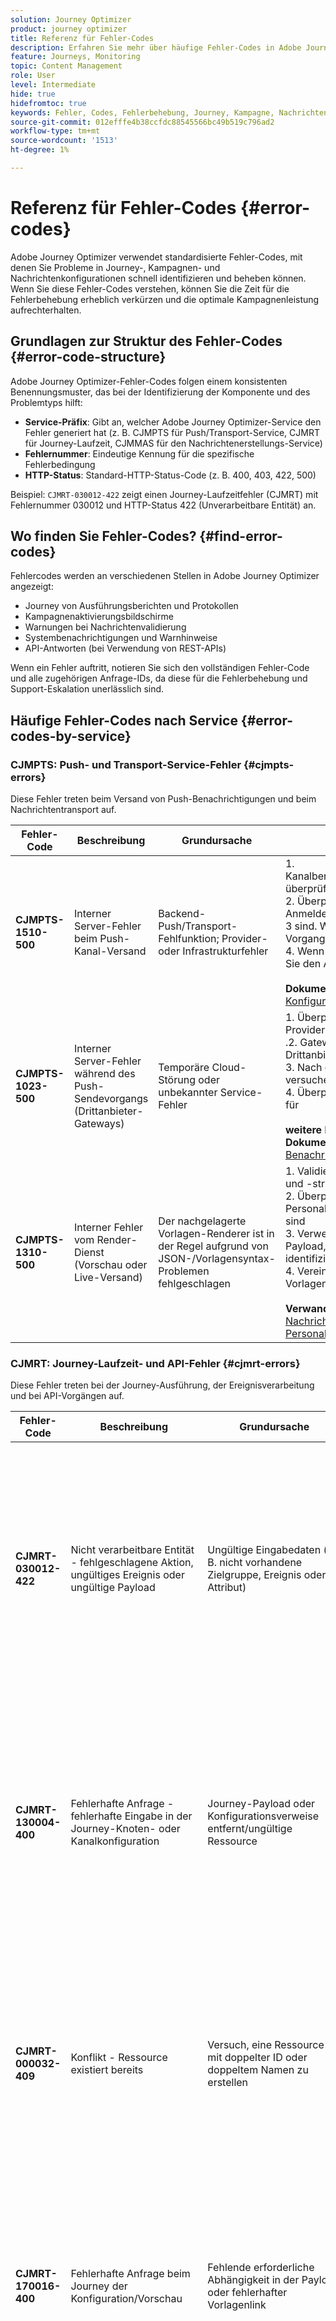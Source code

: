 ```yaml
---
solution: Journey Optimizer
product: journey optimizer
title: Referenz für Fehler-Codes
description: Erfahren Sie mehr über häufige Fehler-Codes in Adobe Journey Optimizer und wie Sie sie beheben können
feature: Journeys, Monitoring
topic: Content Management
role: User
level: Intermediate
hide: true
hidefromtoc: true
keywords: Fehler, Codes, Fehlerbehebung, Journey, Kampagne, Nachrichten
source-git-commit: 012efffe4b38ccfdc88545566bc49b519c796ad2
workflow-type: tm+mt
source-wordcount: '1513'
ht-degree: 1%

---
```



# Referenz für Fehler-Codes {#error-codes}

Adobe Journey Optimizer verwendet standardisierte Fehler-Codes, mit denen Sie Probleme in Journey-, Kampagnen- und Nachrichtenkonfigurationen schnell identifizieren und beheben können. Wenn Sie diese Fehler-Codes verstehen, können Sie die Zeit für die Fehlerbehebung erheblich verkürzen und die optimale Kampagnenleistung aufrechterhalten.

## Grundlagen zur Struktur des Fehler-Codes {#error-code-structure}

Adobe Journey Optimizer-Fehler-Codes folgen einem konsistenten Benennungsmuster, das bei der Identifizierung der Komponente und des Problemtyps hilft:

* **Service-Präfix**: Gibt an, welcher Adobe Journey Optimizer-Service den Fehler generiert hat (z. B. CJMPTS für Push/Transport-Service, CJMRT für Journey-Laufzeit, CJMMAS für den Nachrichtenerstellungs-Service)
* **Fehlernummer**: Eindeutige Kennung für die spezifische Fehlerbedingung
* **HTTP-Status**: Standard-HTTP-Status-Code (z. B. 400, 403, 422, 500)

Beispiel: `CJMRT-030012-422` zeigt einen Journey-Laufzeitfehler (CJMRT) mit Fehlernummer 030012 und HTTP-Status 422 (Unverarbeitbare Entität) an.

## Wo finden Sie Fehler-Codes? {#find-error-codes}

Fehlercodes werden an verschiedenen Stellen in Adobe Journey Optimizer angezeigt:

* Journey von Ausführungsberichten und Protokollen
* Kampagnenaktivierungsbildschirme
* Warnungen bei Nachrichtenvalidierung
* Systembenachrichtigungen und Warnhinweise
* API-Antworten (bei Verwendung von REST-APIs)

Wenn ein Fehler auftritt, notieren Sie sich den vollständigen Fehler-Code und alle zugehörigen Anfrage-IDs, da diese für die Fehlerbehebung und Support-Eskalation unerlässlich sind.

## Häufige Fehler-Codes nach Service {#error-codes-by-service}

### CJMPTS: Push- und Transport-Service-Fehler {#cjmpts-errors}

Diese Fehler treten beim Versand von Push-Benachrichtigungen und beim Nachrichtentransport auf.

| Fehler-Code | Beschreibung | Grundursache | Auflösung |
|------------|-------------|-----------|-----------|
| **CJMPTS-1510-500** | Interner Server-Fehler beim Push-Kanal-Versand | Backend-Push/Transport-Fehlfunktion; Provider- oder Infrastrukturfehler | &#x200B;1. Kanalbereitstellungseinstellungen überprüfen<br/>2. Überprüfen Sie, ob die Push-Anmeldeinformationen gültig <br/> 3 sind. Wiederholen Sie den Vorgang<br/>4. Wenn persistent, kontaktieren Sie den Adobe-Support mit <br/><br/>**Dokumentation**: [Push-Konfiguration](../push/push-configuration.md) |
| **CJMPTS-1023-500** | Interner Server-Fehler während des Push-Sendevorgangs (Drittanbieter-Gateways) | Temporäre Cloud-Störung oder unbekannter Service-Fehler | &#x200B;1. Überprüfen Sie die Provider-/Kanal-<br/>.2. Gateway-Status von Drittanbietern überprüfen<br/>3. Nach einigen Minuten erneut versuchen<br/>4. Überprüfen Sie die Protokolle für <br/><br/>**weitere kontextbezogene Dokumentation**: [Push-Benachrichtigungen](../push/create-push.md) |
| **CJMPTS-1310-500** | Interner Fehler vom Render-Dienst (Vorschau oder Live-Versand) | Der nachgelagerte Vorlagen-Renderer ist in der Regel aufgrund von JSON-/Vorlagensyntax-Problemen fehlgeschlagen | &#x200B;1. Validieren der Vorlagensyntax und -struktur<br/>2. Überprüfen Sie, ob alle Personalisierungsvariablen gültig sind<br/>3. Verwenden Sie eine Test-Payload, um das Problem zu identifizieren<br/>4. Vereinfachung der Vorlagenkomplexität bei Bedarf <br/><br/>**Verwandte Dokumentation**: [Nachrichtenvorlagen](../content-management/content-templates.md), [Personalization-Syntax](../personalization/personalization-syntax.md) |

### CJMRT: Journey-Laufzeit- und API-Fehler {#cjmrt-errors}

Diese Fehler treten bei der Journey-Ausführung, der Ereignisverarbeitung und bei API-Vorgängen auf.

| Fehler-Code | Beschreibung | Grundursache | Auflösung |
|------------|-------------|-----------|-----------|
| **CJMRT-030012-422** | Nicht verarbeitbare Entität - fehlgeschlagene Aktion, ungültiges Ereignis oder ungültige Payload | Ungültige Eingabedaten (z. B. nicht vorhandene Zielgruppe, Ereignis oder Attribut) | &#x200B;1. Überprüfen Sie die Payload-Struktur der Eingabe/des Ereignisses<br/>2. Überprüfen, ob referenzierte Objekte (Zielgruppen, Datensätze) vorhanden und aktiv sind<br/>3. Überprüfen Sie, ob alle erforderlichen Felder vorhanden sind<br/>4. Testen Sie mit einer zweifelsfrei funktionierenden Payload-<br/><br/>**Dokumentation**: [Fehlerbehebung beim Journey](troubleshooting.md), [Ereigniskonfiguration](../event/about-events.md) |
| **CJMRT-130004-400** | Fehlerhafte Anfrage - fehlerhafte Eingabe in der Journey-Knoten- oder Kanalkonfiguration | Journey-Payload oder Konfigurationsverweise entfernt/ungültige Ressource | &#x200B;1. Überprüfen Sie die Journey-Knotenkonfiguration.<br/>. Überprüfen Sie, ob alle referenzierten Ressourcen (Nachrichten, Zielgruppen, Aktionen) vorhanden sind<br/>3. Fehlerhafte Verweise beheben oder aktualisieren<br/>4. Journey-Konfiguration bei Bedarf neu erstellen <br/><br/>**Verwandte Dokumentation**: [Journey-Erstellung](journey-gs.md), [Benutzerdefinierte Aktionen](../action/about-custom-action-configuration.md) |
| **CJMRT-000032-409** | Konflikt - Ressource existiert bereits | Versuch, eine Ressource mit doppelter ID oder doppeltem Namen zu erstellen | &#x200B;1. Verwenden Sie eindeutige IDs und Namen für alle Ressourcen<br/>2. Prüfen Sie, ob vorhandene Ressourcen mit derselben Kennung vorhanden sind<br/>3. Löschen oder Umbenennen widersprüchlicher Objekte.<br/>. Namenskonventionen lesen <br/><br/>**Verwandte Dokumentation**: [Journey Versionen](journey-gs.md#journey-versions) |
| **CJMRT-170016-400** | Fehlerhafte Anfrage beim Journey der Konfiguration/Vorschau | Fehlende erforderliche Abhängigkeit in der Payload oder fehlerhafter Vorlagenlink | &#x200B;1. Überprüfen Sie, ob alle erforderlichen Ressourcen aktiv sind<br/>2. Stellen Sie sicher, dass Vorlagen und Inhaltsbausteine veröffentlicht werden<br/>3. Überprüfen Sie, ob alle Abhängigkeiten ordnungsgemäß verknüpft sind<br/>4. Überprüfen Sie die Ergebnisse des Journey <br/><br/>**Testmodus.Verwandte**: [Testen von Journey](testing-the-journey.md), [Journey-Abhängigkeiten](journey-gs.md) |
| **CJMRT-080608-400** | Fehlerhafte Anfrage in Domain/Kanal/Delegierung | Erforderliche DNS-Einträge oder E-Mail-/SMS-Konfiguration fehlen | &#x200B;1. Vollständige DNS-Konfiguration für E-Mail-Domains<br/>2. Überprüfen Sie, ob die Subdomain-Delegierung abgeschlossen <br/>3. Führen Sie die Konfigurationsassistenten erneut aus<br/>4. Planen Sie Zeit für die DNS-Verbreitung ein (bis zu 72 Stunden)<br/><br/>**Verwandte Dokumentation**: [Kanaloberflächen](../configuration/channel-surfaces.md), [Subdomain-Delegierung](../configuration/delegate-subdomain.md) |
| **CJMRT-110100-500** | Interner Fehler bei Payload | Backend-Daten-/Konfigurationsfehler oder nicht unterstützte Konfiguration | &#x200B;1. Wiederholen Sie den Vorgang<br/>2. Vereinfachte Konfiguration bei Verwendung erweiterter Funktionen<br/>3. Eskalieren Sie an den Adobe-Support mit der Anfrage-ID und der exakten Payload<br/>4. Suchen Sie in den Versionshinweisen/<br/><br/>**Dokumentation nach bekannten**: [Fehlerbehebung beim Journey](troubleshooting.md) |

### CJMAS: Fehler beim Nachrichtenerstellungs-Service {#cjmmas-errors}

Diese Fehler treten beim Erstellen, Bearbeiten oder Veröffentlichen von Nachrichten, Vorgaben und Inhalten auf.

| Fehler-Code | Beschreibung | Grundursache | Auflösung |
|------------|-------------|-----------|-----------|
| **CJMMAS-1149-400** | Fehlerhafte Anfrage beim Speichern von Nachricht, Voreinstellung oder Variante | Erforderliche Felder fehlen in der Nachricht oder fehlerhafte Konfiguration | &#x200B;1. Füllen Sie alle erforderlichen Felder (mit einem Sternchen gekennzeichnet)<br/>2 aus. Validieren der Nachrichten-/Voreinstellungskonfiguration <br/>3. Überprüfen Sie die Formate und Begrenzungen der Feldwerte<br/>4. Überprüfen Sie die Validierungsmeldungen in der <br/><br/>**-bezogenen Dokumentation**: [E-Mail-](../email/get-started-email.md), [Kanaloberflächen](../configuration/channel-surfaces.md) |
| **CJMMAS-2073-422** | Nicht verarbeitbare Entität bei der Bearbeitung der Nachrichtenvoreinstellung | Validierungsfehler, nicht unterstütztes Feld oder falsche Syntax | &#x200B;1. Korrigieren Sie Syntax-/Feldfehler wie angegeben<br/>2. Vergleich mit einer zweifelsfrei funktionierenden Konfiguration<br/>3. Validierung der Nachrichtenbenutzeroberfläche vor dem Speichern von <br/>4 verwenden. Lesen Sie die Feldanforderungen in der <br/><br/>**Dokumentation**: [Nachrichtenvoreinstellungen](../configuration/channel-surfaces.md), [E-Mail-Einstellungen](../email/email-settings.md) |
| **CJMMAS-1300-500** | Interner Fehler bei der Nachrichtenbearbeitung | Backend-Absturz aufgrund von Infrastrukturproblemen, großen Inhalten oder Service-Ausfallzeiten | &#x200B;1. Vereinfachen von Vorlage/Inhalt (Reduzierung von Größe/Komplexität)<br/>2. Wiederholen Sie den Vorgang<br/>3. Arbeit inkrementell speichern<br/>4. Eskalieren Sie bei Beständigkeit an die Adobe <br/><br/>**Support-bezogene Dokumentation**: [Inhaltsvorlagen](../content-management/content-templates.md) |
| **CJMMAS-2001-200** | Erfolgsstatus aber Fehlerbanner: Ausschluss-Link fehlt | Erforderlicher Abmelde-Link fehlt in E-Mail-Variante | &#x200B;1. Fügen Sie allen E-Mail-Varianten einen Ausschluss-/Abmelde-Link hinzu<br/>2. Stellen Sie sicher, dass der Link in jeder Sprachversion 3 <br/> ist. Verwenden Sie den Personalisierungs-Helper zum Einfügen des Opt-out-Links<br/>4. Testen Sie alle Varianten vor <br/><br/>**Veröffentlichung**: [Opt-out-Verwaltung](../privacy/opt-out.md), [E-Mail-Design](../email/content-from-scratch.md) |
| **CJMMAS-1603-403** | Beim Aktualisieren/Veröffentlichen der Vorlage oder Vorgabe nicht zulässig | Dem Benutzer fehlen die erforderlichen Berechtigungen/Rollen oder die im aktuellen Status nicht zulässige Aktion | &#x200B;1. Überprüfen, ob der Benutzer über die entsprechenden Berechtigungen verfügt (Nachrichten-Manager, Autor usw.)<br/>2. Überprüfen Sie den Vorgabenstatus bzw. den Vorlagenstatus (Entwurf, veröffentlicht, archiviert)<br/>3. Fordern Sie bei Bedarf Zugriff von Administrator an<br/>4. Produktprofilzuweisungen überprüfen <br/><br/>**Verwandte Dokumentation**: [Berechtigungen](../administration/permissions.md), [Zugriffssteuerung](../administration/permissions-overview.md) |

### CJMCMP: Kampagnenfehler {#cjmcmp-errors}

Diese Fehler treten bei der Erstellung, Konfiguration und Aktivierung einer Kampagne auf.

| Fehler-Code | Beschreibung | Grundursache | Auflösung |
|------------|-------------|-----------|-----------|
| **CJMCMP-2050-400** | Fehlerhafte Anfrage bei Aktivierung oder Validierung einer Kampagne | Kampagnenverweise - ungültige/fehlende Richtlinie oder Segment | &#x200B;1. Überprüfen Sie alle Kampagnenknoten-Konfigurationen<br/>2. Überprüfen Sie, ob Richtlinien-/Segmentverknüpfungen aktuell und gültig sind <br/> 3. Mit korrekter Konfiguration aktualisieren<br/>4. Kampagne vor der Aktivierung erneut testen <br/><br/>**Sachbezogene Dokumentation**: [Kampagnenerstellung](../campaigns/create-campaign.md), [Kampagnengenehmigung](../test-approve/gs-approval.md) |

## Allgemeiner Ansatz zur Fehlerbehebung {#troubleshooting-approach}

Befolgen Sie bei Auftreten eines Fehler-Codes diesen systematischen Ansatz:

1. **Fehler identifizieren**: Notieren Sie den vollständigen Fehler-Code, den HTTP-Status und alle zugehörigen Nachrichten- oder Anfrage-IDs.

2. **Service suchen**: Verwenden Sie das Service-Präfix (CJMPTS, CJMRT, CJMMAS, CJMCMP), um zu identifizieren, welche Komponente betroffen ist.

3. **Überprüfen Sie den Status-Code**:
   * **400 (Fehlerhafte Anfrage)**: Eingabedaten und -konfiguration überprüfen
   * **403 (Verboten)**: Überprüfen Sie Berechtigungen und Zugriffsrechte
   * **409 (Konflikt)**: Suchen Sie nach doppelten oder widersprüchlichen Ressourcen
   * **422 (Nicht verarbeitbare Entität)**: Validieren von Daten anhand von Schemaanforderungen
   * **500 (Interner Server-Fehler)**: Wiederholen Sie den Vorgang und eskalieren Sie möglicherweise an den Support

4. **Aktuelle Änderungen überprüfen** Überlegen Sie, was kürzlich geändert wurde (Journey-Updates, neue Kampagnen, Konfigurationsänderungen usw.).

5. **Dokumentation einsehen**: Verwenden Sie die in diesem Handbuch enthaltenen Links, um auf die detaillierte Dokumentation für die betroffene Funktion zuzugreifen.

6. **Wiederholen, falls zutreffend**: Bei Fehlern der Serie 500 werden vorübergehende Probleme häufig durch einen einfachen Wiederholungsversuch nach einigen Minuten behoben.

7. **Bei Bedarf weiterleiten**: Wenn der Fehler nach den folgenden Lösungsschritten weiterhin auftritt, wenden Sie sich an den Adobe-Support unter:
   * Vollständiger Fehlercode
   * Anfrage-ID (falls verfügbar)
   * Schritte zur Reproduktion
   * Relevante Konfigurationsdetails

## Best Practices zur Vermeidung häufiger Fehler {#best-practices}

### Vor der Journey-Aktivierung {#journey-best-practices}

* **Alle Ressourcen validieren**: Stellen Sie sicher, dass alle referenzierten Zielgruppen, Datenquellen und benutzerdefinierten Aktionen aktiv sind
* **Gründlich testen**: Verwenden Sie den Testmodus, um Probleme vor der Veröffentlichung zu identifizieren [Weitere Informationen](testing-the-journey.md))
* **Berechtigungen überprüfen**: Stellen Sie sicher, dass Sie über die erforderlichen Zugriffsrechte für alle Komponenten verfügen
* **Abhängigkeiten überprüfen**: Stellen Sie sicher, dass alle verknüpften Nachrichten und Inhalte veröffentlicht werden

### Beim Erstellen von Nachrichten {#message-best-practices}

* **Pflichtfelder ausfüllen**: Vor dem Speichern immer alle Pflichtfelder ausfüllen
* **Opt-out-Links einschließen**: Links zur Abmeldung zu allen E-Mail-Varianten hinzufügen [Weitere Informationen](../privacy/opt-out.md))
* **Personalisierung validieren**: Alle dynamischen Inhalte mit Beispielprofilen testen ([Weitere Informationen](../personalization/personalization-build-expressions.md))
* **Vorlagen verwalten**: Vermeiden Sie übermäßig komplexe Vorlagen, die Rendering-Probleme verursachen können

### Für die Kampagnenverwaltung {#campaign-best-practices}

* **Überprüfen von Zielgruppendaten**: Stellen Sie sicher, dass Zielgruppen ordnungsgemäß konfiguriert und ausgefüllt sind
* **Genehmigungsstatus überprüfen**: Machen Sie sich mit den Genehmigungsanforderungen vertraut, bevor Sie versuchen, sie zu aktivieren ([Weitere Informationen](../test-approve/gs-approval.md))
* **Monitorkonfigurationen**: Kanaloberflächen und Voreinstellungen werden regelmäßig auf ihre Gültigkeit überprüft
* **DNS-Änderungen planen**: Lassen Sie beim Aktualisieren von Domains ausreichend Zeit für die DNS-Verbreitung

## Weitere Ressourcen {#additional-resources}

* [Fehlerbehebung bei Journeys](troubleshooting.md)
* [Fehlerbehebung bei der Ausführung](troubleshooting-execution.md)
* [Fehlerbehebung bei eingehenden Aktivitäten](troubleshooting-inbound.md)
* [Fehlerbehebung bei benutzerdefinierten Aktionen](../action/troubleshoot-custom-action.md)
* [Häufig gestellte Fragen zum Journey](journey-faq.md)
* [Leitlinien und Einschränkungen](../start/guardrails.md)

## Support erhalten {#getting-support}

Wenn Sie auf dauerhafte Fehler stoßen, die mit diesem Handbuch nicht behoben werden können:

1. **Informationen sammeln**: Erfassen Sie den Fehler-Code, die Anfrage-ID, Zeitstempel und Schritte zur Reproduktion
2. **Systemstatus überprüfen**: Besuchen Sie [Adobe-Status](https://status.adobe.com/de/){target="_blank"}, um bekannte Service-Probleme anzuzeigen
3. **Suchdokumentation**: Lesen Sie [Adobe Experience League](https://experienceleague.adobe.com/docs/journey-optimizer.html?lang=de){target="_blank"} für Lösungen
4. **Engage-Community**: Stellen Sie Fragen in der [Adobe Journey Optimizer-Community](https://experienceleaguecommunities.adobe.com/t5/journey-optimizer/ct-p/journey-optimizer?profile.language=de){target="_blank"}
5. **Adobe-Support kontaktieren**: Senden Sie ein Support-Ticket mit allen relevanten Details

>[!NOTE]
>
>Diese Fehlercode-Referenz wird laufend aktualisiert, wenn neue Codes identifiziert und dokumentiert werden. Die neuesten Informationen finden Sie regelmäßig in den [Adobe Journey Optimizer Community-Blogs](https://experienceleaguecommunities.adobe.com/t5/journey-optimizer-blogs/bg-p/journey-optimizer-blogs?profile.language=de){target="_blank"}.

**Verwandte Themen**

* [Entmystifizierung von Adobe Journey Optimizer-Fehlercodes: Teil 1](https://experienceleaguecommunities.adobe.com/t5/journey-optimizer-blogs/demystifying-adobe-journey-optimizer-error-codes-root-causes-and/ba-p/760884?profile.language=de){target="_blank"}
* [Entmystifizierung von Adobe Journey Optimizer-Fehler-Codes: Teil 2](https://experienceleaguecommunities.adobe.com/t5/journey-optimizer-blogs/demystifying-adobe-journey-optimizer-error-codes-root-causes-and/bc-p/782661?profile.language=de){target="_blank"}

